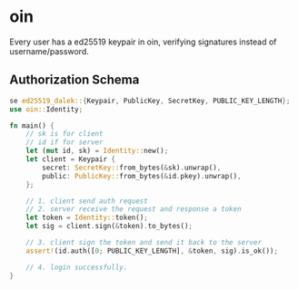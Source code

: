 # oin

Every user has a ed25519 keypair in oin, verifying signatures instead of username/password.

## Authorization Schema

```rust
se ed25519_dalek::{Keypair, PublicKey, SecretKey, PUBLIC_KEY_LENGTH};
use oin::Identity;

fn main() {
    // sk is for client
    // id if for server
    let (mut id, sk) = Identity::new();
    let client = Keypair {
        secret: SecretKey::from_bytes(&sk).unwrap(),
        public: PublicKey::from_bytes(&id.pkey).unwrap(),
    };

    // 1. client send auth request
    // 2. server receive the request and response a token
    let token = Identity::token();
    let sig = client.sign(&token).to_bytes();

    // 3. client sign the token and send it back to the server
    assert!(id.auth([0; PUBLIC_KEY_LENGTH], &token, sig).is_ok());

    // 4. login successfully.
}
```

